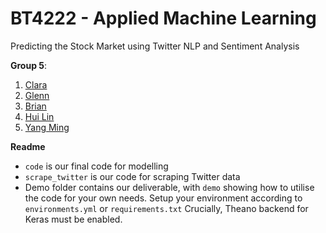 # BT4222 - Applied Machine Learning
Predicting the Stock Market using Twitter NLP and Sentiment Analysis

**Group 5**: 
1. [Clara](https://www.github.com/claratay)
2. [Glenn](https://www.github.com/glennljs) 
3. [Brian](https://www.github.com/wongchunghowbrian)
4. [Hui Lin](https://www.github.com/huilinloo)
5. [Yang Ming](https://www.github.com/glennljs)


**Readme**
- `code` is our final code for modelling 
- `scrape_twitter` is our code for scraping Twitter data
- Demo folder contains our deliverable, with `demo` showing how to utilise the code for your own needs. Setup your environment according to `environments.yml` or `requirements.txt` Crucially, Theano backend for Keras must be enabled.
